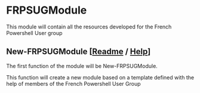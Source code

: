 # FRPSUGModule

This module will contain all the resources developed for the French Powershell User group

## New-FRPSUGModule [[Readme](https://github.com/LaurentLienhard/FRPSUGModule/blob/master/Sources/Ressources/FRPSUGModuleTemplate/README.md) / [Help](https://github.com/LaurentLienhard/FRPSUGModule/blob/master/Docs/EN-US/New-FRPSUGModule.md)]

The first function of the module will be New-FRPSUGModule.

This function will create a new module based on a template defined with the help of members of the French Powershell User Group
